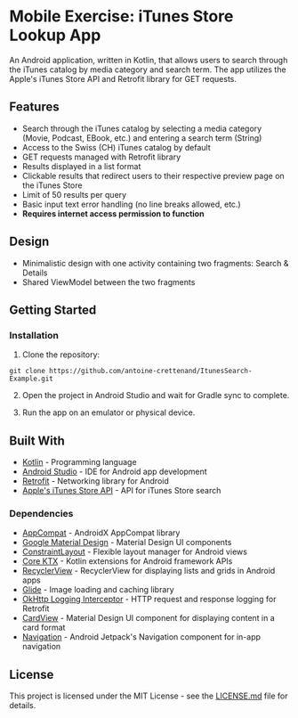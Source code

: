 # Mobile Exercise: iTunes Store Lookup App

An Android application, written in Kotlin, that allows users to search through the iTunes catalog by media category and
search term. The app utilizes the Apple's iTunes Store API and Retrofit library for GET requests.

## Features

* Search through the iTunes catalog by selecting a media category (Movie, Podcast, EBook, etc.) and entering a search
  term (String)
* Access to the Swiss (CH) iTunes catalog by default
* GET requests managed with Retrofit library
* Results displayed in a list format
* Clickable results that redirect users to their respective preview page on the iTunes Store
* Limit of 50 results per query
* Basic input text error handling (no line breaks allowed, etc.)
* **Requires internet access permission to function**

## Design

* Minimalistic design with one activity containing two fragments: Search & Details
* Shared ViewModel between the two fragments

## Getting Started

### Installation

1. Clone the repository:

```
git clone https://github.com/antoine-crettenand/ItunesSearch-Example.git
```

2. Open the project in Android Studio and wait for Gradle sync to complete.

3. Run the app on an emulator or physical device.

## Built With

* [Kotlin](https://kotlinlang.org/) - Programming language
* [Android Studio](https://developer.android.com/studio/) - IDE for Android app development
* [Retrofit](https://square.github.io/retrofit/) - Networking library for Android
* [Apple's iTunes Store API](https://affiliate.itunes.apple.com/resources/documentation/itunes-store-web-service-search-api/) -
  API for iTunes Store search

### Dependencies

* [AppCompat](https://developer.android.com/jetpack/androidx/releases/appcompat) - AndroidX AppCompat library
* [Google Material Design](https://material.io/design/) - Material Design UI components
* [ConstraintLayout](https://developer.android.com/training/constraint-layout/) - Flexible layout manager for Android
  views
* [Core KTX](https://developer.android.com/kotlin/ktx/) - Kotlin extensions for Android framework APIs
* [RecyclerView](https://developer.android.com/jetpack/androidx/releases/recyclerview) - RecyclerView for displaying
  lists and grids in Android apps
* [Glide](https://github.com/bumptech/glide) - Image loading and caching library
* [OkHttp Logging Interceptor](https://github.com/square/okhttp/tree/master/okhttp-logging-interceptor) - HTTP request
  and response logging for Retrofit
* [CardView](https://developer.android.com/guide/topics/ui/layout/cardview) - Material Design UI component for
  displaying content in a card format
* [Navigation](https://developer.android.com/guide/navigation/) - Android Jetpack's Navigation component for in-app
  navigation

## License

This project is licensed under the MIT License - see
the [LICENSE.md](https://github.com/antoine-crettenand/ItunesSearch-Example.git/blob/main/LICENSE.md) file for details.

